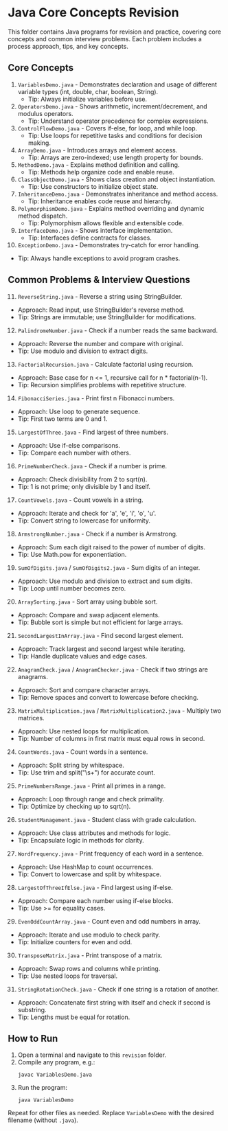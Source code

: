 # Java Core Concepts Revision

This folder contains Java programs for revision and practice, covering core concepts and common interview problems. Each problem includes a process approach, tips, and key concepts.

## Core Concepts
1. `VariablesDemo.java` - Demonstrates declaration and usage of different variable types (int, double, char, boolean, String).
   - Tip: Always initialize variables before use.
2. `OperatorsDemo.java` - Shows arithmetic, increment/decrement, and modulus operators.
   - Tip: Understand operator precedence for complex expressions.
3. `ControlFlowDemo.java` - Covers if-else, for loop, and while loop.
   - Tip: Use loops for repetitive tasks and conditions for decision making.
4. `ArrayDemo.java` - Introduces arrays and element access.
   - Tip: Arrays are zero-indexed; use length property for bounds.
5. `MethodDemo.java` - Explains method definition and calling.
   - Tip: Methods help organize code and enable reuse.
6. `ClassObjectDemo.java` - Shows class creation and object instantiation.
   - Tip: Use constructors to initialize object state.
7. `InheritanceDemo.java` - Demonstrates inheritance and method access.
   - Tip: Inheritance enables code reuse and hierarchy.
8. `PolymorphismDemo.java` - Explains method overriding and dynamic method dispatch.
   - Tip: Polymorphism allows flexible and extensible code.
9. `InterfaceDemo.java` - Shows interface implementation.
   - Tip: Interfaces define contracts for classes.
10. `ExceptionDemo.java` - Demonstrates try-catch for error handling.
   - Tip: Always handle exceptions to avoid program crashes.

## Common Problems & Interview Questions
11. `ReverseString.java` - Reverse a string using StringBuilder.
   - Approach: Read input, use StringBuilder's reverse method.
   - Tip: Strings are immutable; use StringBuilder for modifications.
12. `PalindromeNumber.java` - Check if a number reads the same backward.
   - Approach: Reverse the number and compare with original.
   - Tip: Use modulo and division to extract digits.
13. `FactorialRecursion.java` - Calculate factorial using recursion.
   - Approach: Base case for n <= 1, recursive call for n * factorial(n-1).
   - Tip: Recursion simplifies problems with repetitive structure.
14. `FibonacciSeries.java` - Print first n Fibonacci numbers.
   - Approach: Use loop to generate sequence.
   - Tip: First two terms are 0 and 1.
15. `LargestOfThree.java` - Find largest of three numbers.
   - Approach: Use if-else comparisons.
   - Tip: Compare each number with others.
16. `PrimeNumberCheck.java` - Check if a number is prime.
   - Approach: Check divisibility from 2 to sqrt(n).
   - Tip: 1 is not prime; only divisible by 1 and itself.
17. `CountVowels.java` - Count vowels in a string.
   - Approach: Iterate and check for 'a', 'e', 'i', 'o', 'u'.
   - Tip: Convert string to lowercase for uniformity.
18. `ArmstrongNumber.java` - Check if a number is Armstrong.
   - Approach: Sum each digit raised to the power of number of digits.
   - Tip: Use Math.pow for exponentiation.
19. `SumOfDigits.java` / `SumOfDigits2.java` - Sum digits of an integer.
   - Approach: Use modulo and division to extract and sum digits.
   - Tip: Loop until number becomes zero.
20. `ArraySorting.java` - Sort array using bubble sort.
   - Approach: Compare and swap adjacent elements.
   - Tip: Bubble sort is simple but not efficient for large arrays.
21. `SecondLargestInArray.java` - Find second largest element.
   - Approach: Track largest and second largest while iterating.
   - Tip: Handle duplicate values and edge cases.
22. `AnagramCheck.java` / `AnagramChecker.java` - Check if two strings are anagrams.
   - Approach: Sort and compare character arrays.
   - Tip: Remove spaces and convert to lowercase before checking.
23. `MatrixMultiplication.java` / `MatrixMultiplication2.java` - Multiply two matrices.
   - Approach: Use nested loops for multiplication.
   - Tip: Number of columns in first matrix must equal rows in second.
24. `CountWords.java` - Count words in a sentence.
   - Approach: Split string by whitespace.
   - Tip: Use trim and split("\\s+") for accurate count.
25. `PrimeNumbersRange.java` - Print all primes in a range.
   - Approach: Loop through range and check primality.
   - Tip: Optimize by checking up to sqrt(n).
26. `StudentManagement.java` - Student class with grade calculation.
   - Approach: Use class attributes and methods for logic.
   - Tip: Encapsulate logic in methods for clarity.
27. `WordFrequency.java` - Print frequency of each word in a sentence.
   - Approach: Use HashMap to count occurrences.
   - Tip: Convert to lowercase and split by whitespace.
28. `LargestOfThreeIfElse.java` - Find largest using if-else.
   - Approach: Compare each number using if-else blocks.
   - Tip: Use >= for equality cases.
29. `EvenOddCountArray.java` - Count even and odd numbers in array.
   - Approach: Iterate and use modulo to check parity.
   - Tip: Initialize counters for even and odd.
30. `TransposeMatrix.java` - Print transpose of a matrix.
   - Approach: Swap rows and columns while printing.
   - Tip: Use nested loops for traversal.
31. `StringRotationCheck.java` - Check if one string is a rotation of another.
   - Approach: Concatenate first string with itself and check if second is substring.
   - Tip: Lengths must be equal for rotation.

## How to Run

1. Open a terminal and navigate to this `revision` folder.
2. Compile any program, e.g.:
   ```shell
   javac VariablesDemo.java
   ```
3. Run the program:
   ```shell
   java VariablesDemo
   ```

Repeat for other files as needed. Replace `VariablesDemo` with the desired filename (without `.java`).
